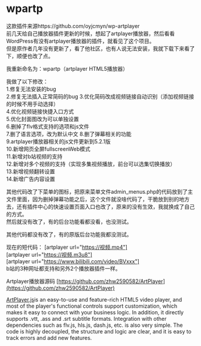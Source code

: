 # wpartp

这款插件来源https://github.com/oyjcmyn/wp-artplayer  
前几天给自己播放器插件更新的时候，想起了artplayer播放器，然后看看WordPress有没有artplayer播放器的插件，就看见了这个项目。  
但是原作者几年没有更新了，看了他社区，也有人说无法安装，我就下载下来看了下，顺便也改了点。  
  


我重新命名为：wpartp（artplayer HTML5播放器）  

我做了以下修改：  
1.修复无法安装的bug  
2.修复无法插入正常简码的bug
3.优化简码改成视频链接自动识别（添加视频链接的时候不用手动选择）  
4.优化视频链接快捷入口方式  
5.优化封面图改为可以单独设置  
6.删掉了flv格式支持的选项和js文件  
7.删了语言选项，改为默认中文
8.删了弹幕相关的功能  
9.artplayer播放器相关的js文件更新到5.2.1版  
10.新增网页全屏fullscreenWeb模式  
11.新增对b站视频的支持  
12.新增对多个视频的支持（实现多集视频播放，前台可以选集切换播放）  
13.新增视频翻转设置  
14.新增广告内容设置  

其他代码改了下菜单的图标，把原来菜单文件admin_menus.php的代码放到了主文件里面，因为删掉弹幕功能之后，这个文件就没啥代码了，干脆放到别的地方去，还有插件中心的快速设置页面入口也改了，原来的没有生效，我就换成了自己的方式。  
然后就没有改了，有的后台功能看都没看，也没测试。  



其他代码都没有改了，有的原版后台功能我都没测试。  

现在的短代码： 
[artplayer url="https://视频.mp4"]  
[artplayer url="https://视频.m3u8"]  
[artplayer url="https://www.bilibili.com/video/BVxxx"]  
b站的3种网址都支持和另外2个播放器插件一样。

Artplayer播放器源码 [https://github.com/zhw2590582/ArtPlayer](https://github.com/zhw2590582/ArtPlayer)

[ArtPlayer.js](https://artplayer.org/)is an easy-to-use and feature-rich HTML5 video player, and most of the player's functional controls support customization, which makes it easy to connect with your business logic. In addition, it directly supports .vtt, .ass and .srt subtitle formats. Integration with other dependencies such as flv.js, hls.js, dash.js, etc. is also very simple. The code is highly decoupled, the structure and logic are clear, and it is easy to track errors and add new features.
